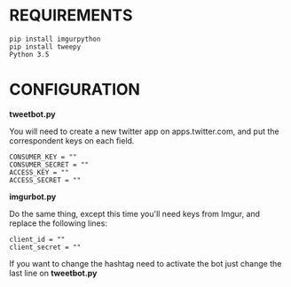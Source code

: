 <h1> REQUIREMENTS </h1>

	pip install imgurpython
	pip install tweepy
	Python 3.5
	
<h1>CONFIGURATION</h1>
<b>tweetbot.py</b>

You will need to create a new twitter app on apps.twitter.com, and put the correspondent keys on each field.


	CONSUMER_KEY = ""
	CONSUMER_SECRET = ""
	ACCESS_KEY = ""
	ACCESS_SECRET = ""
	
<b>imgurbot.py</b>

Do the same thing, except this time you'll need keys from Imgur, and replace the following lines:

	client_id = ""
	client_secret = ""

If you want to change the hashtag need to activate the bot just change the last line on <b>tweetbot.py</b>
